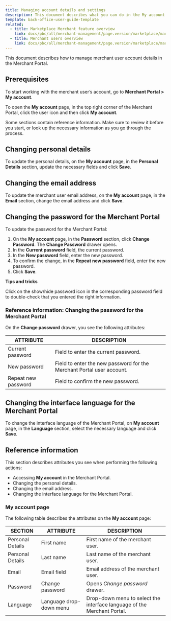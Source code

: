 ```yaml
---
title: Managing account details and settings
description: This document describes what you can do in the My account area of the Merchant Portal.
template: back-office-user-guide-template
related:
  - title: Marketplace Merchant feature overview
    link: docs/pbc/all/merchant-management/page.version/marketplace/marketplace-merchant-feature-overview/marketplace-merchant-feature-overview.html
  - title: Merchant users overview
    link: docs/pbc/all/merchant-management/page.version/marketplace/marketplace-merchant-feature-overview/merchant-users-overview.html
---
```


This document describes how to manage merchant user account details in the Merchant Portal.

## Prerequisites

To start working with the merchant user’s account, go to **Merchant Portal&nbsp;<span aria-label="and then">></span> My account**.

To open the **My account** page, in the top right corner of the Merchant Portal, click the user icon and then click **My account**.

Some sections contain reference information. Make sure to review it before you start, or look up the necessary information as you go through the process.

## Changing personal details

To update the personal details, on the **My account** page, in the **Personal Details** section, update the necessary fields and click **Save**.

## Changing the email address

To update the merchant user email address, on the **My account** page, in the **Email** section, change the email address and click **Save**.

## Changing the password for the Merchant Portal

To update the password for the Merchant Portal:

1. On the **My account** page, in the **Password** section, click **Change Password**. The **Change Password** drawer opens.
2. In the **Current password** field, the current password.
3. In the **New password** field, enter the new password.
4. To confirm the change, in the **Repeat new password** field, enter the new password.
5. Click **Save**.


**Tips and tricks**

Click on the show/hide password icon in the corresponding password field to double-check that you entered the right information.

### Reference information: Changing the password for the Merchant Portal

On the **Change password** drawer, you see the following attributes:

| ATTRIBUTE        | DESCRIPTION        |
| ---------------- | ---------------------- |
| Current password | Field to enter the current password.|   
|  New password | Field to enter the new password for the Merchant Portal user account. |
| Repeat new password | Field to confirm the new password.|


## Changing the interface language for the Merchant Portal

To change the interface language of the Merchant Portal, on **My account** page, in the **Language** section, select the necessary language and click **Save**.

## Reference information

This section describes attributes you see when performing the following actions:
* Accessing **My account** in the Merchant Portal.
* Changing the personal details.
* Changing the email address.
* Changing the interface language for the Merchant Portal.

### My account page

The following table describes the attributes on the **My account** page:

| SECTION          | ATTRIBUTE        | DESCRIPTION        |
| ---------------- | ---------------- | ---------------------- |
| Personal Details | First name              | First name of the merchant user.                             |
| Personal Details | Last name               | Last name of the merchant user.                              |
| Email            | Email field             | Email address of the merchant user.                          |
| Password         | Change password         | Opens *Change password* drawer.                              |
| Language         | Language drop-down menu | Drop-down menu to select the interface language of the Merchant Portal. |
